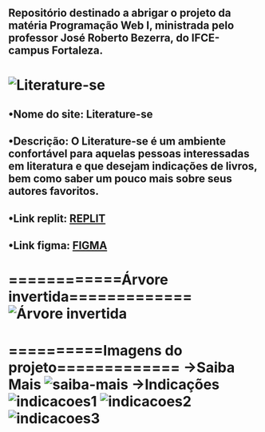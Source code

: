 <h2>Repositório destinado a abrigar o projeto da matéria Programação Web I, ministrada pelo professor José Roberto Bezerra, do  IFCE-campus Fortaleza.</h2>



![Literature-se](https://github.com/Julia-maria56/Literature-se/assets/125198189/aef57b8e-b136-47de-8d9e-b60357861322)
========================================================================================================================

•Nome do site: Literature-se
-
•Descrição: O Literature-se é um ambiente confortável para aquelas pessoas interessadas em literatura e que desejam indicações de livros, bem como saber um pouco mais sobre seus autores favoritos.
-
•Link replit: [REPLIT](https://replit.com/@juliamariaswift/Literature-se#app.js)
-
•Link figma: <a href="https://www.figma.com/file/EKRk5VUuRhV72gUtvgGKNX/Literature-se?type=design&node-id=0%3A1&mode=design&t=yYtMM889et9oRZuR-1">FIGMA</a>
-
============Árvore invertida=============
![Árvore invertida](https://github.com/Julia-maria56/Literature-se/assets/125198189/f865538f-e3a9-40ed-a508-f375df9cff7c)
========================================================================================================================

==========Imagens do projeto=============
->Saiba Mais
![saiba-mais](https://github.com/Julia-maria56/Literature-se/assets/125198189/199bfc67-a21b-4a20-8e6c-f96ee5ad8824)
->Indicações
![indicacoes1](https://github.com/Julia-maria56/Literature-se/assets/125198189/eb4e459b-40d6-4b88-bf7e-262d55a3f5ab)
![indicacoes2](https://github.com/Julia-maria56/Literature-se/assets/125198189/a1fe19d9-1f43-48b0-96c4-16cc3328f980)
![indicacoes3](https://github.com/Julia-maria56/Literature-se/assets/125198189/9042611f-8f8f-4a9c-8a35-e6a8865bdcaf)
========================================================================================================================


